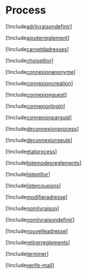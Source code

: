 # Process

[!include[adrlivraisondefinir](process.adrlivraisondefinir.autogen.md)]

[!include[ajouterreglement](process.ajouterreglement.autogen.md)]

[!include[carnetdadresses](process.carnetdadresses.autogen.md)]

[!include[choixptlivr](process.choixptlivr.autogen.md)]

[!include[connexionanonyme](process.connexionanonyme.autogen.md)]

[!include[connexioncreation](process.connexioncreation.autogen.md)]

[!include[connexionguest](process.connexionguest.autogen.md)]

[!include[connexionlogin](process.connexionlogin.autogen.md)]

[!include[connexionparguid](process.connexionparguid.autogen.md)]

[!include[deconnexionprocess](process.deconnexionprocess.autogen.md)]

[!include[deconnexionseule](process.deconnexionseule.autogen.md)]

[!include[etatprocess](process.etatprocess.autogen.md)]

[!include[listemodesreglements](process.listemodesreglements.autogen.md)]

[!include[listeptlivr](process.listeptlivr.autogen.md)]

[!include[listercoupons](process.listercoupons.autogen.md)]

[!include[modifieradresse](process.modifieradresse.autogen.md)]

[!include[nomlivraison](process.nomlivraison.autogen.md)]

[!include[nomlivraisondefinir](process.nomlivraisondefinir.autogen.md)]

[!include[nouvelleadresse](process.nouvelleadresse.autogen.md)]

[!include[retirerreglements](process.retirerreglements.autogen.md)]

[!include[terminer](process.terminer.autogen.md)]

[!include[verife-mail](process.verife-mail.autogen.md)]












